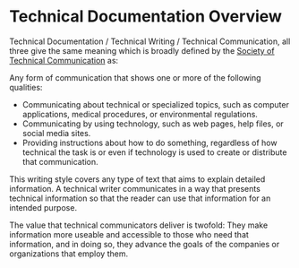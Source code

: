 # Technical Documentation Overview

Technical Documentation / Technical Writing / Technical Communication, all three give the same meaning which is broadly defined by the [Society of Technical Communication](https://www.stc.org/about-stc/defining-technical-communication/) as:

Any form of communication that shows one or more of the following qualities:

- Communicating about technical or specialized topics, such as computer applications, medical procedures, or environmental regulations.
- Communicating by using technology, such as web pages, help files, or social media sites.
- Providing instructions about how to do something, regardless of how technical the task is or even if technology is used to create or distribute that communication.

This writing style covers any type of text that aims to explain detailed information. A technical writer communicates in a way that presents technical information so that the reader can use that information for an intended purpose.

The value that technical communicators deliver is twofold: They make information more useable and accessible to those who need that information, and in doing so, they advance the goals of the companies or organizations that employ them.



